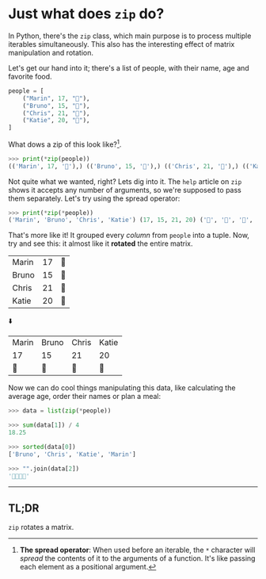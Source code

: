 # Just what does `zip` do?

In Python, there's the `zip` class, which main purpose is to process multiple iterables simultaneously. This also has the interesting effect of matrix manipulation and rotation.

Let's get our hand into it; there's a list of people, with their name, age and favorite food.

```python
people = [
    ("Marin", 17, "🥗"),
    ("Bruno", 15, "🌯"),
    ("Chris", 21, "🍜"),
    ("Katie", 20, "🍪"),
]
```

What dows a zip of this look like?[^1].

```python
>>> print(*zip(people))
(('Marin', 17, '🥗'),) (('Bruno', 15, '🌯'),) (('Chris', 21, '🍜'),) (('Katie', 20, '🍪'),)
```

Not quite what we wanted, right? Lets dig into it. The `help` article on `zip` shows it accepts any number of arguments, so we're supposed to pass them separately. Let's try using the spread operator:

```python
>>> print(*zip(*people))
('Marin', 'Bruno', 'Chris', 'Katie') (17, 15, 21, 20) ('🥗', '🌯', '🍜', '🍪')
```

That's more like it! It grouped every _column_ from `people` into a tuple. Now, try and see this: it almost like it **rotated** the entire matrix.

|       |     |     |
| ----- | --- | --- |
| Marin | 17  | 🥗  |
| Bruno | 15  | 🌯  |
| Chris | 21  | 🍜  |
| Katie | 20  | 🍪  |

⬇️

|       |       |       |       |
| ----- | ----- | ----- | ----- |
| Marin | Bruno | Chris | Katie |
| 17    | 15    | 21    | 20    |
| 🥗    | 🌯    | 🍜    | 🍪    |

Now we can do cool things manipulating this data, like calculating the average age, order their names or plan a meal:

```python
>>> data = list(zip(*people))

>>> sum(data[1]) / 4
18.25

>>> sorted(data[0])
['Bruno', 'Chris', 'Katie', 'Marin']

>>> "".join(data[2])
'🥗🌯🍜🍪'
```

---

[^1]: **The spread operator**: When used before an iterable, the `*` character will _spread_ the contents of it to the arguments of a function. It's like passing each element as a positional argument.

## TL;DR

`zip` rotates a matrix.

